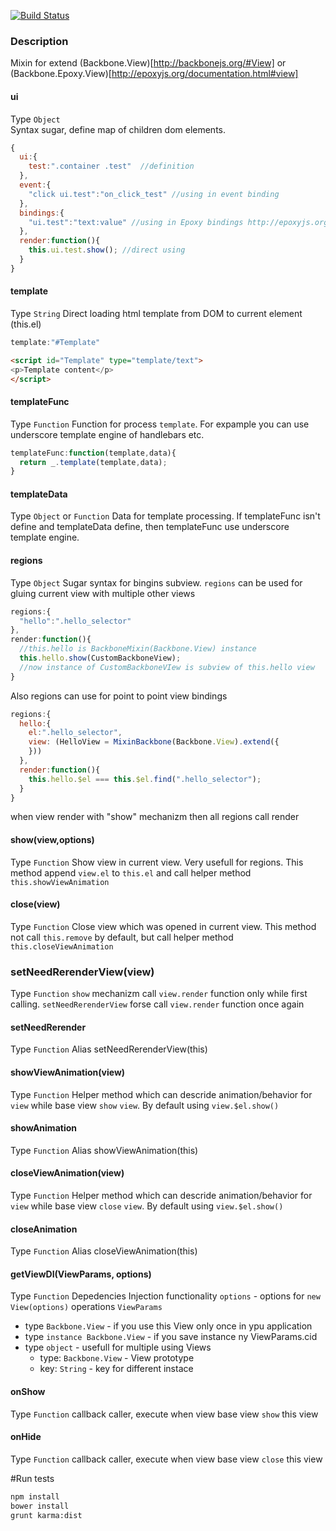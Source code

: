 [![Build Status](https://travis-ci.org/lexich/backbone-mixin.png?branch=master)](https://travis-ci.org/lexich/backbone-mixin)
### Description
Mixin for extend (Backbone.View)[http://backbonejs.org/#View] or (Backbone.Epoxy.View)[http://epoxyjs.org/documentation.html#view]

#### ui  
Type `Object`  
Syntax sugar, define map of children dom elements.
```js
{
  ui:{
    test:".container .test"  //definition
  },
  event:{
    "click ui.test":"on_click_test" //using in event binding
  },
  bindings:{
    "ui.test":"text:value" //using in Epoxy bindings http://epoxyjs.org/tutorials.html#simple-bindings
  },
  render:function(){
    this.ui.test.show(); //direct using
  }
}
```

#### template
Type `String`
Direct loading html template from DOM to current element (this.el)
```js
template:"#Template"
```
```html
<script id="Template" type="template/text">
<p>Template content</p>
</script>
```

#### templateFunc
Type `Function`
Function for process `template`. For expample you can use underscore template engine of handlebars etc.
```js
templateFunc:function(template,data){
  return _.template(template,data);
}
```

#### templateData
Type `Object` or `Function`
Data for template processing. If templateFunc isn't define and templateData define, then templateFunc use underscore template engine.

#### regions
Type `Object`
Sugar syntax for bingins subview. `regions` can be used for gluing current view with multiple other views
```js
regions:{
  "hello":".hello_selector"
},
render:function(){
  //this.hello is BackboneMixin(Backbone.View) instance
  this.hello.show(CustomBackboneView); 
  //now instance of CustomBackboneVIew is subview of this.hello view
}
```
Also regions can use for point to point view bindings

```js
regions:{
  hello:{
    el:".hello_selector",
    view: (HelloView = MixinBackbone(Backbone.View).extend({
    }))
  },
  render:function(){
    this.hello.$el === this.$el.find(".hello_selector");
  }
}
```
when view render with "show" mechanizm then all regions call render

#### show(view,options)
Type `Function`
Show view in current view. Very usefull for regions. This method append `view.el` to `this.el` and call helper method `this.showViewAnimation`

#### close(view)
Type `Function`
Close view which was opened in current view. This method not call `this.remove` by default, but call helper method `this.closeViewAnimation`

### setNeedRerenderView(view)
Type `Function`
`show` mechanizm call `view.render` function only while first calling. `setNeedRerenderView` forse call `view.render` function once again

#### setNeedRerender 
Type `Function`
Alias setNeedRerenderView(this)

#### showViewAnimation(view)
Type `Function`
Helper method which can descride animation/behavior for `view` while base view `show` `view`. By default using `view.$el.show()`

#### showAnimation
Type `Function`
Alias showViewAnimation(this)

#### closeViewAnimation(view)
Type `Function`
Helper method which can descride animation/behavior for `view` while base view `close` `view`. By default using `view.$el.show()`

#### closeAnimation
Type `Function`
Alias closeViewAnimation(this)

#### getViewDI(ViewParams, options)
Type `Function`
Depedencies Injection functionality
`options` - options for `new View(options)`  operations
`ViewParams`
  - type `Backbone.View` - if you use this View only once in ypu application
  - type `instance Backbone.View` - if you save instance ny ViewParams.cid
  - type `object` - usefull for multiple using Views
    - type: `Backbone.View` - View prototype
    - key: `String` - key for different instace

#### onShow
Type `Function`
callback caller,  execute when view base view `show` this view

#### onHide
Type `Function`
callback caller, execute when view base view `close` this view

#Run tests
```bash
npm install
bower install
grunt karma:dist
```

